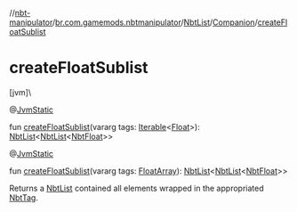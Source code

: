 //[nbt-manipulator](../../../../index.md)/[br.com.gamemods.nbtmanipulator](../../index.md)/[NbtList](../index.md)/[Companion](index.md)/[createFloatSublist](create-float-sublist.md)

# createFloatSublist

[jvm]\

@[JvmStatic](https://kotlinlang.org/api/latest/jvm/stdlib/kotlin.jvm/-jvm-static/index.html)

fun [createFloatSublist](create-float-sublist.md)(vararg tags: [Iterable](https://kotlinlang.org/api/latest/jvm/stdlib/kotlin.collections/-iterable/index.html)&lt;[Float](https://kotlinlang.org/api/latest/jvm/stdlib/kotlin/-float/index.html)&gt;): [NbtList](../index.md)&lt;[NbtList](../index.md)&lt;[NbtFloat](../../-nbt-float/index.md)&gt;&gt;

@[JvmStatic](https://kotlinlang.org/api/latest/jvm/stdlib/kotlin.jvm/-jvm-static/index.html)

fun [createFloatSublist](create-float-sublist.md)(vararg tags: [FloatArray](https://kotlinlang.org/api/latest/jvm/stdlib/kotlin/-float-array/index.html)): [NbtList](../index.md)&lt;[NbtList](../index.md)&lt;[NbtFloat](../../-nbt-float/index.md)&gt;&gt;

Returns a [NbtList](../index.md) contained all elements wrapped in the appropriated [NbtTag](../../-nbt-tag/index.md).
